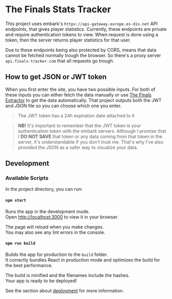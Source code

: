 # The Finals Stats Tracker

This project uses embark's `https://api-gateway.europe.es-dis.net` API endpoints, that gives player statistics. Currently, these endpoints are private and require authentication tokens to view. When request is done using a token, then the server returns player statistics for that user.

Due to these endpoints being also protected by CORS, means that data cannot be fetched normally trough the browser. So there's a proxy server `api.finals-tracker.com` that all requests go trough.

## How to get JSON or JWT token

When you first enter the site, you have two possible inputs. For both of these inputs you can either fetch the data manually or use [The Finals Extractor](https://github.com/Swackles/the-finals-tracker-extractor) to get the data automatically. That project outputs both the JWT and JSON file so you can choose which one you enter.

> The JWT token has a 24h expiration date attached to it

> **NB!** It's important to remember that the JWT token is your authentication token with the embark servers. Although I promise that I **DO NOT SAVE** that token or any data coming from that token in the server, it's understandable if you don't trust me. That's why I've also provided the JSON as a safer way to visualize your data.

## Development

### Available Scripts

In the project directory, you can run:

#### `npm start`

Runs the app in the development mode.\
Open [http://localhost:3000](http://localhost:3000) to view it in your browser.

The page will reload when you make changes.\
You may also see any lint errors in the console.

#### `npm run build`

Builds the app for production to the `build` folder.\
It correctly bundles React in production mode and optimizes the build for the best performance.

The build is minified and the filenames include the hashes.\
Your app is ready to be deployed!

See the section about [deployment](https://facebook.github.io/create-react-app/docs/deployment) for more information.
